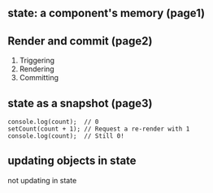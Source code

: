 ## state: a component's memory (page1)

## Render and commit (page2)
1. Triggering 
2. Rendering 
3. Committing 


## state as a snapshot (page3)
```
console.log(count);  // 0
setCount(count + 1); // Request a re-render with 1
console.log(count);  // Still 0!
```


## updating objects in state
not updating in state

